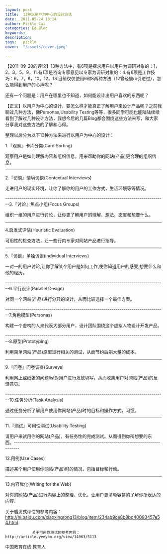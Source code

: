 ```yaml
---
layout: post  
title:  13种以用户为中心的设计方法  
date:  2011-05-24 10:14  
author: Pickle Cai  
categories: EduBlog  
keywords: 
description:   
tags:	pickle   
cover:  "/assets/cover.jpeg"  

---  
```

    
【2011-09-20的评论】13种方法中，有6项是探求用户以用户为调研对象的：1，2，3，5，9，11.有1项是咨询专家意见以专家为调研对象的：4.有6项是工作技巧：6，7，8，10，12，13.目前仅仅使用6和8两种方法（12曾经被rx引进过），怎么能得到用户的心声呢？

还有一个问题是：用户在哪里也不知道，如何能设计出用户喜欢的东西呢？

【正文】以用户为中心的设计，要怎么样才能真正了解用户来设计产品呢？之前我聊过几种方法，像Personas,Usability Testing等等，很多同学可能也能陆陆续续看到了解过几种设计方法，我想今后的几篇Blog都会围绕这些方法来写，和大家分享我对这些方法的了解和心得。



整理以后分为以下13种方法来进行以用户为中心的设计：



1.『观察』卡片分类(Card Sorting)

观察用户是如何理解内容和组织信息，用来帮助你的网站(产品)更合理的组织信息。

--------------------------------------------------------------------------------

2.『访谈』情境访谈(Contextual Interviews)

走进用户的现实环境，让你了解你的用户的工作方式，生活环境等等情况。

--------------------------------------------------------------------------------3.『讨论』焦点小组(Focus Groups)

组织一组的用户进行讨论，让你更了解用户的理解、想法、态度和想要什么。

--------------------------------------------------------------------------------

4.启发式评估(Heuristic Evaluation)

可用性的检查方法，让一些行内专家对网站产品进行指导。

--------------------------------------------------------------------------------

5.『访谈』单独访谈(Individual Interviews)

一对一的用户讨论,让你了解某个用户是如何工作,使你知道用户的感受,想要什么和他的经历。

--------------------------------------------------------------------------------6.平行设计(Parallel Design)

对同一个网站(产品)进行分开的设计，从而比较选择一个最佳方案。

--------------------------------------------------------------------------------7.角色模型(Personas)

构建一个虚构的人来代表大部分用户，设计团队围绕这个虚拟人物设计开发产品。

--------------------------------------------------------------------------------8.原型(Prototyping)

利用简单网站(产品)原型进行相关的测试，从而节约后期大量的成本。

--------------------------------------------------------------------------------

9.『问卷』问卷调查(Surveys)

利用网上或纸张的问题list对用户进行发放填写，从而收集用户对网站(产品)的反馈意见。

--------------------------------------------------------------------------------10.任务分析(Task Analysis)

通过任务分析了解用户使用你网站(产品)时的目标和操作方式，习惯。

--------------------------------------------------------------------------------

11.『测试』可用性测试(Usability Testing)

请用户来试用你的网站(产品)，有任务性的完成测试。从而得到你所想要的东西。--------------------------------------------------------------------------------

12.用例(Use Cases)

描述某个用户使用你网站(产品)时的情况，包括目标和行动。

--------------------------------------------------------------------------------

13.内容优化(Writing for the Web)

对你的网站(产品)进行内容上的整理、优化。让用户更清晰容易的了解你所表达的内容。		 



关于启发式评估的参考内容：http://hi.baidu.com/xiaoxingrong13/blog/item/234ab9ce8b8bd40093457e54.html

				关于可用性测试的参考内容：http://article.yeeyan.org/view/14963/5113				

		    
 中国教育在线·教育人


